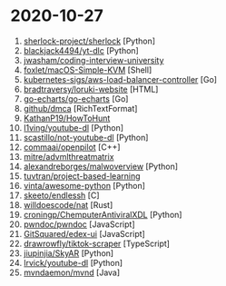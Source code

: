 # 2020-10-27

1. [sherlock-project/sherlock](https://github.com/sherlock-project/sherlock "🔎 Hunt down social media accounts by username across social networks") [Python]
2. [blackjack4494/yt-dlc](https://github.com/blackjack4494/yt-dlc "media downloader for various sites.") [Python]
3. [jwasham/coding-interview-university](https://github.com/jwasham/coding-interview-university "A complete computer science study plan to become a software engineer.") 
4. [foxlet/macOS-Simple-KVM](https://github.com/foxlet/macOS-Simple-KVM "Tools to set up a quick macOS VM in QEMU, accelerated by KVM.") [Shell]
5. [kubernetes-sigs/aws-load-balancer-controller](https://github.com/kubernetes-sigs/aws-load-balancer-controller "A Kubernetes controller for Elastic Load Balancers") [Go]
6. [bradtraversy/loruki-website](https://github.com/bradtraversy/loruki-website "Cloud hosting website") [HTML]
7. [go-echarts/go-echarts](https://github.com/go-echarts/go-echarts "🎨 The adorable charts library for Golang") [Go]
8. [github/dmca](https://github.com/github/dmca "Repository with text of DMCA takedown notices as received. GitHub does not endorse or adopt any assertion contained in the following notices. Users identified in the notices are presumed innocent until proven guilty. Additional information about our DMCA policy can be found at") [RichTextFormat]
9. [KathanP19/HowToHunt](https://github.com/KathanP19/HowToHunt "Tutorials and Things to Do while Hunting Vulnerability.") 
10. [l1ving/youtube-dl](https://github.com/l1ving/youtube-dl "A copyright-respecting fork of youtube-dl") [Python]
11. [scastillo/not-youtube-dl](https://github.com/scastillo/not-youtube-dl "This is not youtube-dl") [Python]
12. [commaai/openpilot](https://github.com/commaai/openpilot "openpilot is an open source driver assistance system. openpilot performs the functions of Automated Lane Centering and Adaptive Cruise Control for over 85 supported car makes and models.") [C++]
13. [mitre/advmlthreatmatrix](https://github.com/mitre/advmlthreatmatrix "Adversarial Threat Matrix") 
14. [alexandreborges/malwoverview](https://github.com/alexandreborges/malwoverview "Malwoverview is a first response tool used for downloading and screening malware samples, suspicious URLs, IP address, domains. Malwoverview offers threat hunting information from Virus Total, Hybrid Analysis, URLHaus, Polyswarm, Malshare, Alien Vault, Malpedia, ThreatCrowd, Valhalla and it is able to scan Android devices against VT and HA.") [Python]
15. [tuvtran/project-based-learning](https://github.com/tuvtran/project-based-learning "Curated list of project-based tutorials") 
16. [vinta/awesome-python](https://github.com/vinta/awesome-python "A curated list of awesome Python frameworks, libraries, software and resources") [Python]
17. [skeeto/endlessh](https://github.com/skeeto/endlessh "SSH tarpit that slowly sends an endless banner") [C]
18. [willdoescode/nat](https://github.com/willdoescode/nat "⚡️ nat - the 'ls' replacement you never knew you needed⚡️") [Rust]
19. [croningp/ChemputerAntiviralXDL](https://github.com/croningp/ChemputerAntiviralXDL "XDL files for synthesising Antiviral drugs with the Chemputer") [Python]
20. [pwndoc/pwndoc](https://github.com/pwndoc/pwndoc "Pentest Report Generator") [JavaScript]
21. [GitSquared/edex-ui](https://github.com/GitSquared/edex-ui "A cross-platform, customizable science fiction terminal emulator with advanced monitoring & touchscreen support.") [JavaScript]
22. [drawrowfly/tiktok-scraper](https://github.com/drawrowfly/tiktok-scraper "TikTok Scraper. Download video posts, collect user/trend/hashtag/music feed metadata, sign URL and etc.") [TypeScript]
23. [jiupinjia/SkyAR](https://github.com/jiupinjia/SkyAR "Dynamic sky replacement and harmonization in videos") [Python]
24. [lrvick/youtube-dl](https://github.com/lrvick/youtube-dl "RIAA: Please go die in a fire.") [Python]
25. [mvndaemon/mvnd](https://github.com/mvndaemon/mvnd "Maven Daemon") [Java]
